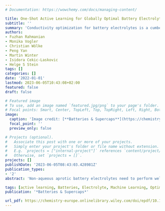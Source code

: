 ```yaml
---
# Documentation: https://wowchemy.com/docs/managing-content/

title: One-Shot Active Learning for Globally Optimal Battery Electrolyte Conductivity
subtitle: ''
summary: 'Conductivity optimization for battery electrolytes is a cumbersome task, especially at different temperatures. Herein optimally high conducting electrolytes for any temperature are discovered through combined high-throughput experimentation and machine learning.'
authors:
- Fuzhan Rahmanian
- Monika Vogler
- Christian Wölke
- Peng Yan
- Martin Winter
- Isidora Cekic-Laskovic
- Helge S Stein
tags: []
categories: []
date: '2022-01-01'
lastmod: 2023-06-05T10:43:08+02:00
featured: false
draft: false

# Featured image
# To use, add an image named `featured.jpg/png` to your page's folder.
# Focal points: Smart, Center, TopLeft, Top, TopRight, Left, Right, BottomLeft, Bottom, BottomRight.
image:
  caption: 'Image credit: [**Batteries & Supercaps**](https://chemistry-europe.onlinelibrary.wiley.com/doi/full/10.1002/batt.202200228)'
  focal_point: ''
  preview_only: false

# Projects (optional).
#   Associate this post with one or more of your projects.
#   Simply enter your project's folder or file name without extension.
#   E.g. `projects = ["internal-project"]` references `content/project/deep-learning/index.md`.
#   Otherwise, set `projects = []`.
projects: []
publishDate: '2023-06-05T08:43:03.428981Z'
publication_types:
- '2'
abstract: 'Non-aqueous aprotic battery electrolytes need to perform well over a wide range of temperatures in practical applications. Herein we present a one-shot active learning study to find all conductivity optima, confidence bounds, and relating formulation trends in the temperature range from −30 °C to 60 °C. This optimization is enabled by a high-throughput formulation and characterization setup guided by one-shot active learning utilizing robust and heavily regularized polynomial regression. Whilst there is an initially good agreement for intermediate and low temperatures, there is a need for the active learning step to improve the model for high temperatures. Optimized electrolyte formulations likely correspond to the highest physically possible conductivities within this formulation system when compared to literature data. A thorough error propagation analysis yields a fidelity assessment of conductivity measurements and electrolyte formulation.'

tags: [active learning, Batteries, Electrolyte, Machine Learning, Optimization]
publication: '*Batteries & Supercaps*'

url_pdf: https://chemistry-europe.onlinelibrary.wiley.com/doi/epdf/10.1002/batt.202200228
---
```

